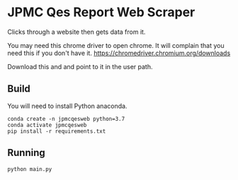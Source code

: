 # JPMC Qes Report Web Scraper

Clicks through a website then gets data from it.

You may need this chrome driver to open chrome.
It will complain that you need this if you don't have it.
https://chromedriver.chromium.org/downloads

Download this and and point to it in the user path.

## Build
You will need to install Python anaconda.
```
conda create -n jpmcqesweb python=3.7
conda activate jpmcqesweb 
pip install -r requirements.txt
```

## Running

```
python main.py
```
